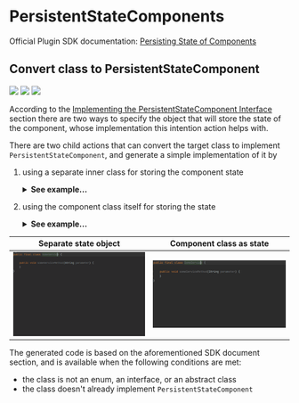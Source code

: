# PersistentStateComponents

Official Plugin SDK documentation: [Persisting State of Components](https://plugins.jetbrains.com/docs/intellij/persisting-state-of-components.html#top)

## Convert class to PersistentStateComponent

![](https://img.shields.io/badge/intention-orange) ![](https://img.shields.io/badge/since-0.1.0-blue) [![](https://img.shields.io/badge/implementation-MakeClassPersistentStateComponentIntention-blue)](../src/main/java/com/picimako/justkitting/intention/state/MakeClassPersistentStateComponentIntention.java)

According to the [Implementing the PersistentStateComponent Interface](https://plugins.jetbrains.com/docs/intellij/persisting-state-of-components.html#implementing-the-persistentstatecomponent-interface)
section there are two ways to specify the object that will store the state of the component, whose implementation this intention action helps with.

There are two child actions that can convert the target class to implement `PersistentStateComponent`, and generate a simple implementation of it by

1) using a separate inner class for storing the component state

    <details>
        <summary><strong>See example...</strong></summary>
    
    **From:**
    ```java
    public final class SomeService {
    }
    ```
    
    **To:**
    ```java
    @State(name = "SomeService", storages = @Storage("TODO: INSERT STORAGE NAME"))
    public final class SomeService implements PersistentStateComponent<SomeService.State> {
    
        private State myState = new State();
    
        public State getState() {
            return myState;
        }
    
        public void loadState(State state) {
            myState = state;
        }
    
        static final class State {
    
        }
    }
    ```
    </details>

2) using the component class itself for storing the state

    <details>
        <summary><strong>See example...</strong></summary>

   **From:**
    ```java
    public final class SomeService {
    }
    ```

   **To:**
    ```java
    @State(name = "SomeService", storages = @Storage("TODO: INSERT STORAGE NAME"))
    public final class SomeService implements PersistentStateComponent<SomeService> {
    
        public SomeService getState() {
            return this;
        }
    
        public void loadState(SomeService state) {
            XmlSerializerUtil.copyBean(state, this);
        }
    }
    ```
    </details>

| Separate state object                                                                                                              | Component class as state                                                                                                  |
|------------------------------------------------------------------------------------------------------------------------------------|---------------------------------------------------------------------------------------------------------------------------|
| ![convert_class_to_persistent_state_component_standalone_state](assets/convert_class_to_persistent_state_component_standalone.gif) | ![convert_class_to_persistent_state_component_self_as_state](assets/convert_class_to_persistent_state_component_self.gif) |

The generated code is based on the aforementioned SDK document section, and is available when the following conditions are met:
- the class is not an enum, an interface, or an abstract class
- the class doesn't already implement `PersistentStateComponent`
